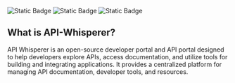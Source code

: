 ![Static Badge](https://img.shields.io/badge/latest_release-v1.1.0-blue)
![Static Badge](https://img.shields.io/badge/status-stable-green)
![Static Badge](https://img.shields.io/badge/angular-v18-red)

## What is API-Whisperer?

API Whisperer is an open-source developer portal and API portal designed to help developers explore APIs, access documentation, and utilize tools for building and integrating applications. It provides a centralized platform for managing API documentation, developer tools, and resources.
